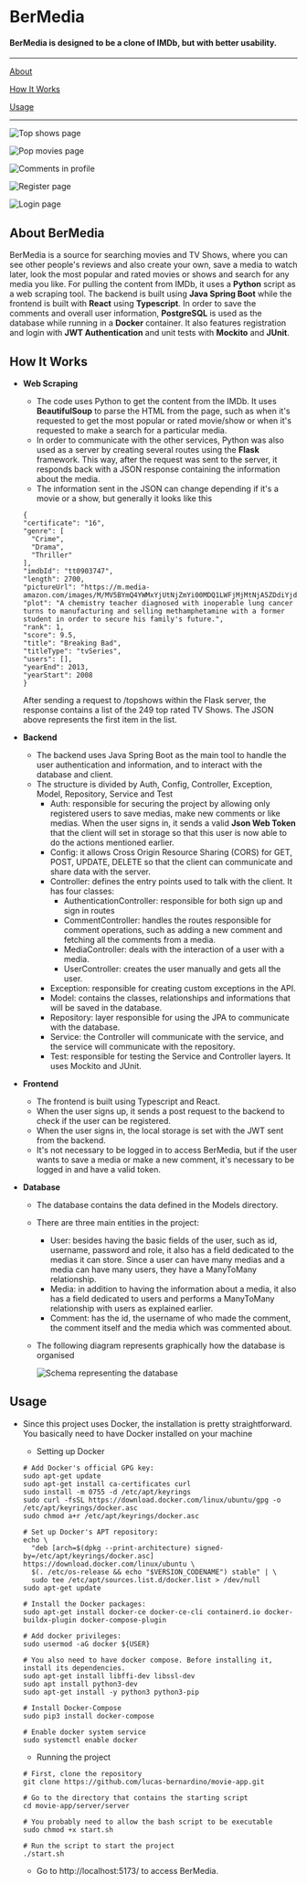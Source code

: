 # BerMedia

#### BerMedia is designed to be a clone of IMDb, but with better usability.

---

[About](#about-bermedia)

[How It Works](#how-it-works)

[Usage](#usage)

---

![Top shows page](/assets/topshows.png)

![Pop movies page](/assets/popmovies.png)

![Comments in profile](/assets/comments.png)

![Register page](/assets/register.png)

![Login page](/assets/login.png)

## About BerMedia

BerMedia is a source for searching movies and TV Shows, where you can see other people's reviews and also create your own, save a media to watch later, look the most popular and rated movies or shows and search for any media you like. For pulling the content from IMDb, it uses a **Python** script as a web scraping tool. The backend is built using **Java Spring Boot** while the frontend is built with **React** using **Typescript**. In order to save the comments and overall user information, **PostgreSQL** is used as the database while running in a **Docker** container. It also features registration and login with **JWT Authentication** and unit tests with **Mockito** and **JUnit**.

## How It Works

- **Web Scraping**

  - The code uses Python to get the content from the IMDb. It uses **BeautifulSoup** to parse the HTML from the page, such as when it's requested to get the most popular or rated movie/show or when it's requested to make a search for a particular media.
  - In order to communicate with the other services, Python was also used as a server by creating several routes using the **Flask** framework. This way, after the request was sent to the server, it responds back with a JSON response containing the information about the media.
  - The information sent in the JSON can change depending if it's a movie or a show, but generally it looks like this

  ```
  {
  "certificate": "16",
  "genre": [
    "Crime",
    "Drama",
    "Thriller"
  ],
  "imdbId": "tt0903747",
  "length": 2700,
  "pictureUrl": "https://m.media-amazon.com/images/M/MV5BYmQ4YWMxYjUtNjZmYi00MDQ1LWFjMjMtNjA5ZDdiYjdiODU5XkEyXkFqcGdeQXVyMTMzNDExODE5._V1_.jpg",
  "plot": "A chemistry teacher diagnosed with inoperable lung cancer turns to manufacturing and selling methamphetamine with a former student in order to secure his family's future.",
  "rank": 1,
  "score": 9.5,
  "title": "Breaking Bad",
  "titleType": "tvSeries",
  "users": [],
  "yearEnd": 2013,
  "yearStart": 2008
  }
  ```

  After sending a request to /topshows within the Flask server, the response contains a list of the 249 top rated TV Shows. The JSON above represents the first item in the list.

- **Backend**

  - The backend uses Java Spring Boot as the main tool to handle the user authentication and information, and to interact with the database and client.
  - The structure is divided by Auth, Config, Controller, Exception, Model, Repository, Service and Test
    - Auth: responsible for securing the project by allowing only registered users to save medias, make new comments or like medias. When the user signs in, it sends a valid **Json Web Token** that the client will set in storage so that this user is now able to do the actions mentioned earlier.
    - Config: it allows Cross Origin Resource Sharing (CORS) for GET, POST, UPDATE, DELETE so that the client can communicate and share data with the server.
    - Controller: defines the entry points used to talk with the client. It has four classes:
      - AuthenticationController: responsible for both sign up and sign in routes
      - CommentController: handles the routes responsible for comment operations, such as adding a new comment and fetching all the comments from a media.
      - MediaController: deals with the interaction of a user with a media.
      - UserController: creates the user manually and gets all the user.
    - Exception: responsible for creating custom exceptions in the API.
    - Model: contains the classes, relationships and informations that will be saved in the database.
    - Repository: layer responsible for using the JPA to communicate with the database.
    - Service: the Controller will communicate with the service, and the service will communicate with the repository.
    - Test: responsible for testing the Service and Controller layers. It uses Mockito and JUnit.

- **Frontend**

  - The frontend is built using Typescript and React.
  - When the user signs up, it sends a post request to the backend to check if the user can be registered.
  - When the user signs in, the local storage is set with the JWT sent from the backend.
  - It's not necessary to be logged in to access BerMedia, but if the user wants to save a media or make a new comment, it's necessary to be logged in and have a valid token.

- **Database**

  - The database contains the data defined in the Models directory.
  - There are three main entities in the project:
    - User: besides having the basic fields of the user, such as id, username, password and role, it also has a field dedicated to the medias it can store. Since a user can have many medias and a media can have many users, they have a ManyToMany relationship.
    - Media: in addition to having the information about a media, it also has a field dedicated to users and performs a ManyToMany relationship with users as explained earlier.
    - Comment: has the id, the username of who made the comment, the comment itself and the media which was commented about.
  - The following diagram represents graphically how the database is organised

    ![Schema representing the database](/assets/schema3.jpg)

## Usage

- Since this project uses Docker, the installation is pretty straightforward. You basically need to have Docker installed on your machine

  - Setting up Docker

  ```
  # Add Docker's official GPG key:
  sudo apt-get update
  sudo apt-get install ca-certificates curl
  sudo install -m 0755 -d /etc/apt/keyrings
  sudo curl -fsSL https://download.docker.com/linux/ubuntu/gpg -o /etc/apt/keyrings/docker.asc
  sudo chmod a+r /etc/apt/keyrings/docker.asc

  # Set up Docker's APT repository:
  echo \
    "deb [arch=$(dpkg --print-architecture) signed-by=/etc/apt/keyrings/docker.asc] https://download.docker.com/linux/ubuntu \
    $(. /etc/os-release && echo "$VERSION_CODENAME") stable" | \
    sudo tee /etc/apt/sources.list.d/docker.list > /dev/null
  sudo apt-get update

  # Install the Docker packages:
  sudo apt-get install docker-ce docker-ce-cli containerd.io docker-buildx-plugin docker-compose-plugin

  # Add docker privileges:
  sudo usermod -aG docker ${USER}

  # You also need to have docker compose. Before installing it, install its dependencies.
  sudo apt-get install libffi-dev libssl-dev
  sudo apt install python3-dev
  sudo apt-get install -y python3 python3-pip

  # Install Docker-Compose
  sudo pip3 install docker-compose

  # Enable docker system service
  sudo systemctl enable docker
  ```

  - Running the project

  ```
  # First, clone the repository
  git clone https://github.com/lucas-bernardino/movie-app.git

  # Go to the directory that contains the starting script
  cd movie-app/server/server

  # You probably need to allow the bash script to be executable
  sudo chmod +x start.sh

  # Run the script to start the project
  ./start.sh
  ```

  - Go to http://localhost:5173/ to access BerMedia.

